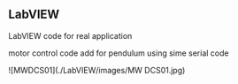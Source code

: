 ## LabVIEW
LabVIEW code for real application

motor control code add for pendulum using sime serial code

![MWDCS01](./LabVIEW/images/MW DCS01.jpg)
